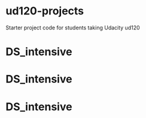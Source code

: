 ud120-projects
==============

Starter project code for students taking Udacity ud120
# DS_intensive
# DS_intensive
# DS_intensive
